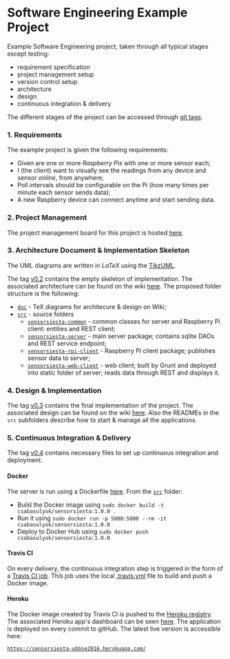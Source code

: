 Software Engineering Example Project
====================================

Example Software Engineering project, taken through all typical stages except testing:

- requirement specification
- project management setup
- version control setup
- architecture
- design
- continuous integration & delivery

The different stages of the project can be accessed through [git tags](https://git-scm.com/book/en/v2/Git-Basics-Tagging).


### 1. Requirements

The example project is given the following requirements:

- Given are one or more *Raspberry Pis* with one or more sensor each;
- I (the client) want to visually see the readings from any device and sensor *online*, from anywhere;
- Poll intervals should be configurable on the Pi (how many times per minute each sensor sends data);
- A new Raspberry device can connect anytime and start sending data.


### 2. Project Management

The project management board for this project is hosted [here](https://waffle.io/csabasulyok/SensorSiesta-ubbse2016).


### 3. Architecture Document & Implementation Skeleton

The UML diagrams are written in *LaTeX* using the [TikzUML](http://perso.ensta-paristech.fr/~kielbasi/tikzuml/).

The tag [v0.2](https://github.com/csabasulyok/SensorSiesta-ubbse2016/tree/v0.2) contains the empty skeleton of implementation. The associated architecture can be found on the wiki [here](https://github.com/csabasulyok/SensorSiesta-ubbse2016/wiki/Architecture). The proposed folder structure is the following:

- [`doc`](https://github.com/csabasulyok/SensorSiesta-ubbse2016/tree/master/doc) - TeX diagrams for architecure & design on Wiki;
- [`src`](https://github.com/csabasulyok/SensorSiesta-ubbse2016/tree/master/src) - source folders
  - [`sensorsiesta-common`](https://github.com/csabasulyok/SensorSiesta-ubbse2016/tree/master/src/sensorsiesta-common) - common classes for server and Raspberry Pi client: entities and REST client;
  - [`sensorsiesta-server`](https://github.com/csabasulyok/SensorSiesta-ubbse2016/tree/master/src/sensorsiesta-server) - main server package; contains sqlite DAOs and REST service endpoint;
  - [`sensorsiesta-rpi-client`](https://github.com/csabasulyok/SensorSiesta-ubbse2016/tree/master/src/sensorsiesta-rpi-client) - Raspberry Pi client package; publishes sensor data to server;
  - [`sensorsiesta-web-client`](https://github.com/csabasulyok/SensorSiesta-ubbse2016/tree/master/src/sensorsiesta-web-client) - web client; built by Grunt and deployed into static folder of server; reads data through REST and displays it.


### 4. Design & Implementation

The tag [v0.3](https://github.com/csabasulyok/SensorSiesta-ubbse2016/tree/v0.3) contains the final implementation of the project. The associated design can be found on the wiki [here](https://github.com/csabasulyok/SensorSiesta-ubbse2016/wiki/Design). Also the READMEs in the `src` subfolders describe how to start & manage all the applications.


### 5. Continuous Integration & Delivery

The tag [v0.4](https://github.com/csabasulyok/SensorSiesta-ubbse2016/tree/v0.4) contains necessary files to set up continuous integration and deployment.

#### Docker

The server is run using a Dockerfile [here](src/Dockerfile).
From the [`src`](src) folder:

- Build the Docker image using `sudo docker build -t csabasulyok/sensorsiesta:1.0.0 .`
- Run it using `sudo docker run -p 5000:5000 --rm -it csabasulyok/sensorsiesta:1.0.0`
- Deploy to Docker Hub using `sudo docker push csabasulyok/sensorsiesta:1.0.0`

#### Travis CI

On every delivery, the continuous integration step is triggered in the form of a [Travis CI job](https://travis-ci.org/csabasulyok/SensorSiesta-ubbse2016).
This job uses the local [.travis.yml](https://github.com/csabasulyok/SensorSiesta-ubbse2016/tree/master/.travis.yml) file to build and push a Docker image.

#### Heroku

The Docker image created by Travis CI is pushed to the [Heroku registry](https://devcenter.heroku.com/articles/container-registry-and-runtime).
The associated Heroku app's dashboard can be seen [here](https://dashboard.heroku.com/apps/sensorsiesta-ubbse2016).
The application is deployed on every commit to gitHub. The latest live version is accessible here:

[`https://sensorsiesta-ubbse2016.herokuapp.com/`](https://sensorsiesta-ubbse2016.herokuapp.com/)
 